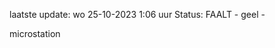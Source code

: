 laatste update: 
wo 25-10-2023  1:06   uur 
Status: FAALT - geel - 
<div class="service Y">microstation</div>
